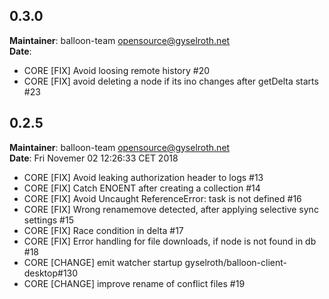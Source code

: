 ## 0.3.0
**Maintainer**: balloon-team <opensource@gyselroth.net>\
**Date**:

* CORE [FIX] Avoid loosing remote history #20
* CORE [FIX] avoid deleting a node if its ino changes after getDelta starts #23


## 0.2.5
**Maintainer**: balloon-team <opensource@gyselroth.net>\
**Date**: Fri Novemer 02 12:26:33 CET 2018

* CORE [FIX] Avoid leaking authorization header to logs #13
* CORE [FIX] Catch ENOENT after creating a collection #14
* CORE [FIX] Avoid Uncaught ReferenceError: task is not defined #16
* CORE [FIX] Wrong renamemove detected, after applying selective sync settings #15
* CORE [FIX] Race condition in delta #17
* CORE [FIX] Error handling for file downloads, if node is not found in db #18
* CORE [CHANGE] emit watcher startup gyselroth/balloon-client-desktop#130
* CORE [CHANGE] improve rename of conflict files #19
